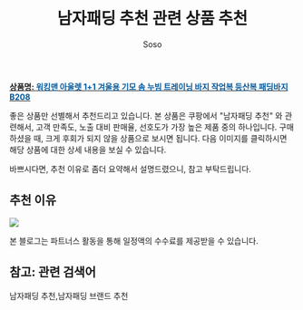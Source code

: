 ﻿---
layout: post
title:  "남자패딩 추천 관련 상품 추천"
author: Soso
categories: [ 패션의류 ]
tags: [남자패딩 추천,남자패딩 브랜드 추천]
image: https://ads-partners.coupang.com/image1/kIsLzf9C9PpPEqRXkDiGBx66MbO4Do_lr-pwoLJablm0egmcGl8wtn5Jg6sX1cG0DjOjGlcUwfM59RgnhsGfR3OG4N6PK4hsN8ZG7NCvNoacCy1hRUtmY4RwYHj5t1zU2Dha4feoG4dqHTo4xJuN1JXU53_TXrei5N_kY8Q64oe3u5b_RwNu6PPr88LgguTw_FZBzagVms6E4NcaBk5WVGcn4AekywKvWTstyePTLBOSURR6IVW8RxnXDF1X6xHuxzvkSbjJ8C-M7giDIQBNc8vacpYSHAfXlEuQuNft726U2Ng2 
description: "쿠팡에서 남자패딩 추천 관련 상품으로 가장 고객 선호도가 높은 제품 중 하나입니다."
---

<a href="https://link.coupang.com/re/AFFSDP?lptag=AF5673682&pageKey=6173480574&itemId=12066372846&vendorItemId=79338397274&traceid=V0-153-ee44a9debb495749&clickBeacon=ZlU1zgEwvTmGL9xLAWWK7TS5UwZwUNHfVXAIn%2ByBFtzzWzPDMcFC3o3wIO%2FPM62OMUDBAtG1JF54cutIw%2FB19LM7m5c0%2Bc752ZASwQpP%2BUpUFWTfYErLW7Gemx%2BxH6QNOaaChJyxnKzhvTHpto19hghsiEXt3ZLxbujeNuCNrvVQqo3TaqKQe%2F711j0q2T%2BXsyE%2BduMdCzCklkdNEqrP3FE8gv0rGK224IHyz4A7g2szKtPa5fWwhfshJak4e61AJZQEfDtR8waV2R%2BYo9m3TIQIuKKpRyGNsqMTUJBGvfgAmqECaQ5%2Fwe3esiPOQ4QZIDsxLKPdOCweVXEdTrle%2BXOm3Frz2ZRXASB%2FuHAjYrEEgwpX%2FibUddNiir3pL2iZjzepMpw7DInyVMrzldCDshXQrDBGE2AZ73q6q6AgL4UvILDz%2B7O5Rw9xt67ZM%2BdMWvqbdEr4jOQa1mcg47G0lIZKwONX%2BNQenyS5ouo2J7YT0JLuWQtnaDXajDt1IDtTcr5RyuIR5SJO7nMp1pedyMin0ej0tNA09h1gGJ7WG6p%2BBAwiM8h0s31hCmzuikkCdQ%2FwiaEvsRVCMS5h5OZZ0PIeY2ZeIGVYKUMY%2FodCiJPmeOKYzTGhLjaMiraWHvgUlunBAcj54vThWA3jP%2BtbTjN9EjZOhinuTLP7kP9VPUMN%2FDgPXvfGt91fHoo%2FiLhLW3%2BtIaByc64iap%2FAX05hgZDGDcrh22hFmM4dLoJug5IitZKsgPkmuXQlPsHH0rOlJzTUXUvmu1%2Fu6RTimfVU6lwrXDG%2Fg0OAK%2Fyfv1tk3%2FCbsOaDQ25Iv3UfpbCwZn%2BnIFSSxJc18w131d0y2osIiAJWPWhiG29ku9aURHSF9W4Q5TLjPQakngng4ROfyDYs&requestid=20231116175655897213241398&token=31850C%7CMIXED"><b>상품명: <font color='#01579B'>워킹맨 아울렛 1+1 겨울용 기모 솜 누빔 트레이닝 바지 작업복 등산복 패딩바지 B208</font></b></a>

좋은 상품만 선별해서 추천드리고 있습니다.
본 상품은 쿠팡에서 "남자패딩 추천" 와 관련해서, 고객 만족도, 노출 대비 판매율, 선호도가 가장 높은 제품 중의 하나입니다.
구매하셨을 때, 크게 후회가 되지 않을 상품으로 보시면 됩니다. 
다음 이미지를 클릭하시면 해당 상품에 대한 상세 내용을 보실 수 있습니다.

바쁘시다면, 추천 이유로 좀더 요약해서 설명드렸으니, 참고 부탁드립니다.

## 추천 이유 

<a href="https://link.coupang.com/re/AFFSDP?lptag=AF5673682&pageKey=6173480574&itemId=12066372846&vendorItemId=79338397274&traceid=V0-153-ee44a9debb495749&clickBeacon=ZlU1zgEwvTmGL9xLAWWK7TS5UwZwUNHfVXAIn%2ByBFtzzWzPDMcFC3o3wIO%2FPM62OMUDBAtG1JF54cutIw%2FB19LM7m5c0%2Bc752ZASwQpP%2BUpUFWTfYErLW7Gemx%2BxH6QNOaaChJyxnKzhvTHpto19hghsiEXt3ZLxbujeNuCNrvVQqo3TaqKQe%2F711j0q2T%2BXsyE%2BduMdCzCklkdNEqrP3FE8gv0rGK224IHyz4A7g2szKtPa5fWwhfshJak4e61AJZQEfDtR8waV2R%2BYo9m3TIQIuKKpRyGNsqMTUJBGvfgAmqECaQ5%2Fwe3esiPOQ4QZIDsxLKPdOCweVXEdTrle%2BXOm3Frz2ZRXASB%2FuHAjYrEEgwpX%2FibUddNiir3pL2iZjzepMpw7DInyVMrzldCDshXQrDBGE2AZ73q6q6AgL4UvILDz%2B7O5Rw9xt67ZM%2BdMWvqbdEr4jOQa1mcg47G0lIZKwONX%2BNQenyS5ouo2J7YT0JLuWQtnaDXajDt1IDtTcr5RyuIR5SJO7nMp1pedyMin0ej0tNA09h1gGJ7WG6p%2BBAwiM8h0s31hCmzuikkCdQ%2FwiaEvsRVCMS5h5OZZ0PIeY2ZeIGVYKUMY%2FodCiJPmeOKYzTGhLjaMiraWHvgUlunBAcj54vThWA3jP%2BtbTjN9EjZOhinuTLP7kP9VPUMN%2FDgPXvfGt91fHoo%2FiLhLW3%2BtIaByc64iap%2FAX05hgZDGDcrh22hFmM4dLoJug5IitZKsgPkmuXQlPsHH0rOlJzTUXUvmu1%2Fu6RTimfVU6lwrXDG%2Fg0OAK%2Fyfv1tk3%2FCbsOaDQ25Iv3UfpbCwZn%2BnIFSSxJc18w131d0y2osIiAJWPWhiG29ku9aURHSF9W4Q5TLjPQakngng4ROfyDYs&requestid=20231116175655897213241398&token=31850C%7CMIXED"><img src="https://thumbnail6.coupangcdn.com/thumbnails/remote/q89/image/vendor_inventory/1e6e/3e4cea477b8b64c528694522cba63a040ca8c45d52e1c0cb1d6e4529122b.jpg"></a> 

본 블로그는 파트너스 활동을 통해 일정액의 수수료를 제공받을 수 있습니다.

## 참고: 관련 검색어    
남자패딩 추천,남자패딩 브랜드 추천